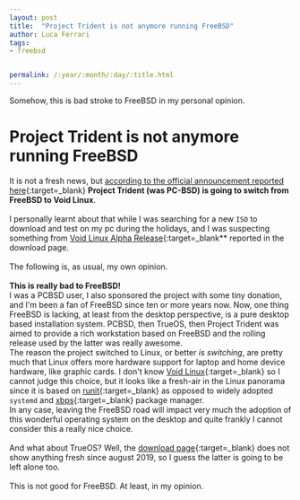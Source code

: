 ```yaml
---
layout: post
title:  "Project Trident is not anymore running FreeBSD"
author: Luca Ferrari
tags:
- freebsd


permalink: /:year/:month/:day/:title.html
---
```

Somehow, this is bad stroke to FreeBSD in my personal opinion.

# Project Trident is not anymore running FreeBSD

It is not a fresh news, but [according to the official announcement reported here](https://project-trident.org/post/os_migration/){:target=_blank} **Project Trident (was PC-BSD) is going to switch from FreeBSD to Void Linux**.
<br/>
<br/>
I personally learnt about that while I was searching for a new `ISO` to download and test on my pc during the holidays, and I was suspecting something from [Void Linux Alpha Release](https://project-trident.org/download/){:target=_blank** reported in the download page.
<br/>
<br/>
The following is, as usual, my own opinion.
<br/>
<br/>
**This is really bad to FreeBSD!**
<br/>
I was a PCBSD user, I also sponsored the project with some tiny donation, and I'm been a fan of FreeBSD since ten or more years now. Now, one thing FreeBSD is lacking, at least from the desktop perspective, is a pure desktop based installation system. PCBSD, then TrueOS, then Project Trident was aimed to provide a rich workstation based on FreeBSD and the rolling release used by the latter was really awesome.
<br/>
The reason the project switched to Linux, or better *is switching*, are pretty much that Linux offers more hardware support for laptop and home device hardware, like graphic cards. I don't know [Void Linux](https://voidlinux.org/){:target=_blank} so I cannot judge this choice, but it looks like a fresh-air in the Linux panorama since it is based on [runit](http://smarden.org/runit/){:target=_blank} as opposed to widely adopted `systemd` and [xbps](https://github.com/void-linux/xbps){:target=_blank} package manager.
<br/>
In any case, leaving the FreeBSD road will impact very much the adoption of this wonderful operating system on the desktop and quite frankly I cannot consider this a really nice choice.
<br/>
<br/>
And what about TrueOS? Well, the [download page](https://pkg.trueos.org/iso/unstable/){:target=_blank} does not show anything fresh since august 2019, so I guess the latter is going to be left alone too.
<br/>
<br/>
This is not good for FreeBSD.
At least, in my opinion.
